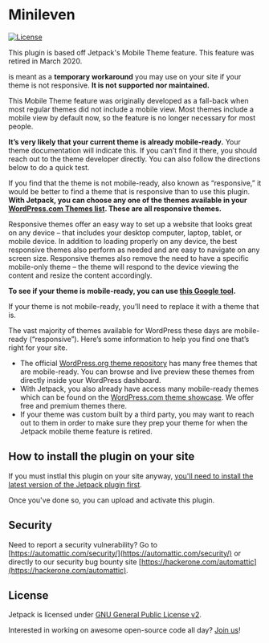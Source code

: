 # Minileven

[![License](https://poser.pugx.org/automattic/jetpack/license.svg)](https://www.gnu.org/licenses/gpl-2.0.html)

This plugin is based off Jetpack's Mobile Theme feature. This feature was retired in March 2020.

is meant as a **temporary workaround** you may use on your site if your theme is not responsive. **It is not supported nor maintained.**

This Mobile Theme feature was originally developed as a fall-back when most regular themes did not include a mobile view. Most themes include a mobile view by default now, so the feature is no longer necessary for most people.

**It’s very likely that your current theme is already mobile-ready.** Your theme documentation will indicate this. If you can’t find it there, you should reach out to the theme developer directly. You can also follow the directions below to do a quick test.

If you find that the theme is not mobile-ready, also known as “responsive,” it would be better to find a theme that is responsive than to use this plugin. **With Jetpack, you can choose any one of the themes available in your [WordPress.com Themes list](https://wordpress.com/themes/). These are all responsive themes.**

Responsive themes offer an easy way to set up a website that looks great on any device – that includes your desktop computer, laptop, tablet, or mobile device. In addition to loading properly on any device, the best responsive themes also perform as needed and are easy to navigate on any screen size. Responsive themes also remove the need to have a specific mobile-only theme – the theme will respond to the device viewing the content and resize the content accordingly.

**To see if your theme is mobile-ready, you can use [this Google tool](https://search.google.com/test/mobile-friendly).**

If your theme is not mobile-ready, you’ll need to replace it with a theme that is.

The vast majority of themes available for WordPress these days are mobile-ready (“responsive”). Here’s some information to help you find one that’s right for your site.

- The official [WordPress.org theme repository](https://wordpress.org/themes/) has many free themes that are mobile-ready. You can browse and live preview these themes from directly inside your WordPress dashboard.
- With Jetpack, you also already have access many mobile-ready themes which can be found on the [WordPress.com theme showcase](https://wordpress.com/themes/). We offer free and premium themes there.
- If your theme was custom built by a third party, you may want to reach out to them in order to make sure they prep your theme for when the Jetpack mobile theme feature is retired.

## How to install the plugin on your site

If you must instlal this plugin on your site anyway, [you'll need to install the latest version of the Jetpack plugin first](https://jetpack.com/install/).

Once you've done so, you can upload and activate this plugin.

## Security

Need to report a security vulnerability? Go to [https://automattic.com/security/](https://automattic.com/security/) or directly to our security bug bounty site [https://hackerone.com/automattic](https://hackerone.com/automattic).

## License

Jetpack is licensed under [GNU General Public License v2](./LICENSE.txt).

Interested in working on awesome open-source code all day? [Join us](https://automattic.com/work-with-us/)!
